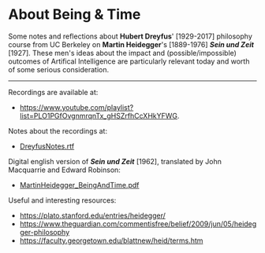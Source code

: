 # About Being & Time

Some notes and reflections about **Hubert Dreyfus**' [1929-2017] philosophy course from UC Berkeley on **Martin Heidegger**'s [1889-1976] ***Sein und Zeit*** [1927]. These men's ideas about the impact and (possible/impossible) outcomes of Artifical Intelligence are particularly relevant today and worth of some serious consideration.

---------

Recordings are available at: 
- https://www.youtube.com/playlist?list=PLO1PGfOvgnmrqnTx_gHSZrfhCcXHkYFWG. 

Notes about the recordings at:
- [DreyfusNotes.rtf](https://github.com/otnemrasordep/heideggerando/blob/master/DreyfusNotes.rtf)

Digital english version of ***Sein und Zeit*** [1962], translated by John Macquarrie and Edward Robinson:
- [MartinHeidegger_BeingAndTime.pdf](https://github.com/otnemrasordep/heideggerando/blob/master/Martin%20Heidegger_Being%20and%20time.pdf)

Useful and interesting resources:
- https://plato.stanford.edu/entries/heidegger/
- https://www.theguardian.com/commentisfree/belief/2009/jun/05/heidegger-philosophy
- https://faculty.georgetown.edu/blattnew/heid/terms.htm
